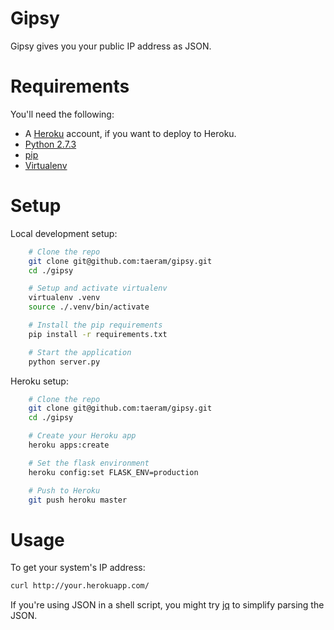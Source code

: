Gipsy
=====

Gipsy gives you your public IP address as JSON.

Requirements
============
You'll need the following:

* A [Heroku](https://www.heroku.com/) account, if you want to deploy to Heroku.
* [Python 2.7.3](http://www.python.org/)
* [pip](https://github.com/pypa/pip)
* [Virtualenv](https://github.com/pypa/virtualenv)

Setup
=====
Local development setup:
```bash
    # Clone the repo
    git clone git@github.com:taeram/gipsy.git
    cd ./gipsy

    # Setup and activate virtualenv
    virtualenv .venv
    source ./.venv/bin/activate

    # Install the pip requirements
    pip install -r requirements.txt

    # Start the application
    python server.py
```

Heroku setup:
```bash
    # Clone the repo
    git clone git@github.com:taeram/gipsy.git
    cd ./gipsy

    # Create your Heroku app
    heroku apps:create

    # Set the flask environment
    heroku config:set FLASK_ENV=production

    # Push to Heroku
    git push heroku master
```

Usage
=====

To get your system's IP address:

```bash
curl http://your.herokuapp.com/
```

If you're using JSON in a shell script, you might try [jq](http://stedolan.github.io/jq/)
to simplify parsing the JSON.
